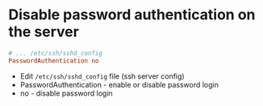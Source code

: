 # Disable password authentication on the server

```ini
# ... /etc/ssh/sshd_config
PasswordAuthentication no
```

- Edit `/etc/ssh/sshd_config` file (ssh server config)
- PasswordAuthentication - enable or disable password login
- no - disable password login
